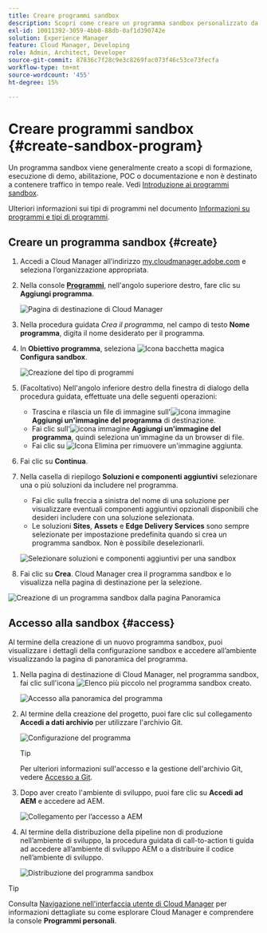 ```yaml
---
title: Creare programmi sandbox
description: Scopri come creare un programma sandbox personalizzato da usare per formazione, demo, POC o altre finalità non di produzione con Cloud Manager.
exl-id: 10011392-3059-4bb0-88db-0af1d390742e
solution: Experience Manager
feature: Cloud Manager, Developing
role: Admin, Architect, Developer
source-git-commit: 87836c7f28c9e3c8269fac073f46c53ce73fecfa
workflow-type: tm+mt
source-wordcount: '455'
ht-degree: 15%

---
```


# Creare programmi sandbox {#create-sandbox-program}

Un programma sandbox viene generalmente creato a scopi di formazione, esecuzione di demo, abilitazione, POC o documentazione e non è destinato a contenere traffico in tempo reale. Vedi [Introduzione ai programmi sandbox](/help/implementing/cloud-manager/getting-access-to-aem-in-cloud/introduction-sandbox-programs.md).

Ulteriori informazioni sui tipi di programmi nel documento [Informazioni su programmi e tipi di programmi](program-types.md).

## Creare un programma sandbox {#create}

1. Accedi a Cloud Manager all’indirizzo [my.cloudmanager.adobe.com](https://my.cloudmanager.adobe.com/) e seleziona l’organizzazione appropriata.

1. Nella console **[Programmi](/help/implementing/cloud-manager/navigation.md#my-programs)**, nell&#39;angolo superiore destro, fare clic su **Aggiungi programma**.

   ![Pagina di destinazione di Cloud Manager](assets/log-in.png)

1. Nella procedura guidata *Crea il programma*, nel campo di testo **Nome programma**, digita il nome desiderato per il programma.

1. In **Obiettivo programma**, seleziona ![Icona bacchetta magica](https://spectrum.adobe.com/static/icons/workflow_18/Smock_MagicWand_18_N.svg) **Configura sandbox**.

   ![Creazione del tipo di programmi](assets/create-sandbox.png)

1. (Facoltativo) Nell&#39;angolo inferiore destro della finestra di dialogo della procedura guidata, effettuate una delle seguenti operazioni:

   * Trascina e rilascia un file di immagine sull&#39;![icona immagine](https://spectrum.adobe.com/static/icons/workflow_18/Smock_Image_18_N.svg) **Aggiungi un&#39;immagine del programma** di destinazione.
   * Fai clic sull&#39;![icona immagine](https://spectrum.adobe.com/static/icons/workflow_18/Smock_Image_18_N.svg) **Aggiungi un&#39;immagine del programma**, quindi seleziona un&#39;immagine da un browser di file.
   * Fai clic su ![Icona Elimina](https://spectrum.adobe.com/static/icons/workflow_18/Smock_DeleteOutline_18_N.svg) per rimuovere un&#39;immagine aggiunta.

1. Fai clic su **Continua**.

1. Nella casella di riepilogo **Soluzioni e componenti aggiuntivi** selezionare una o più soluzioni da includere nel programma.

   * Fai clic sulla freccia a sinistra del nome di una soluzione per visualizzare eventuali componenti aggiuntivi opzionali disponibili che desideri includere con una soluzione selezionata.
   * Le soluzioni **Sites**, **Assets** e **Edge Delivery Services** sono sempre selezionate per impostazione predefinita quando si crea un programma sandbox. Non è possibile deselezionarli.

   ![Selezionare soluzioni e componenti aggiuntivi per una sandbox](assets/sandbox-solutions-add-ons.png)

1. Fai clic su **Crea**. Cloud Manager crea il programma sandbox e lo visualizza nella pagina di destinazione per la selezione.

![Creazione di un programma sandbox dalla pagina Panoramica](assets/sandbox-setup.png)

## Accesso alla sandbox {#access}

Al termine della creazione di un nuovo programma sandbox, puoi visualizzare i dettagli della configurazione sandbox e accedere all’ambiente visualizzando la pagina di panoramica del programma.

1. Nella pagina di destinazione di Cloud Manager, nel programma sandbox, fai clic sull&#39;icona ![Elenco più piccolo](https://spectrum.adobe.com/static/icons/workflow_18/Smock_More_18_N.svg) nel programma sandbox creato.

   ![Accesso alla panoramica del programma](assets/program-overview-sandbox.png)

1. Al termine della creazione del progetto, puoi fare clic sul collegamento **Accedi a dati archivio** per utilizzare l&#39;archivio Git.

   ![Configurazione del programma](assets/create-program4.png)

   >[!TIP]
   >
   >Per ulteriori informazioni sull&#39;accesso e la gestione dell&#39;archivio Git, vedere [Accesso a Git](/help/implementing/cloud-manager/managing-code/accessing-repos.md).

1. Dopo aver creato l&#39;ambiente di sviluppo, puoi fare clic su **Accedi ad AEM** e accedere ad AEM.

   ![Collegamento per l’accesso a AEM](assets/create-program5.png)

1. Al termine della distribuzione della pipeline non di produzione nell’ambiente di sviluppo, la procedura guidata di call-to-action ti guida ad accedere all’ambiente di sviluppo AEM o a distribuire il codice nell’ambiente di sviluppo.

   ![Distribuzione del programma sandbox](assets/create-program-setup-deploy.png)

>[!TIP]
>
>Consulta [Navigazione nell&#39;interfaccia utente di Cloud Manager](/help/implementing/cloud-manager/navigation.md) per informazioni dettagliate su come esplorare Cloud Manager e comprendere la console **Programmi personali**.
